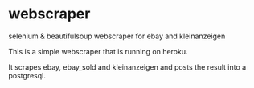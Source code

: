 # webscraper
selenium &amp; beautifulsoup webscraper for ebay and kleinanzeigen


This is a simple webscraper that is running on heroku.

It scrapes ebay, ebay_sold and kleinanzeigen and posts the result into a postgresql.
